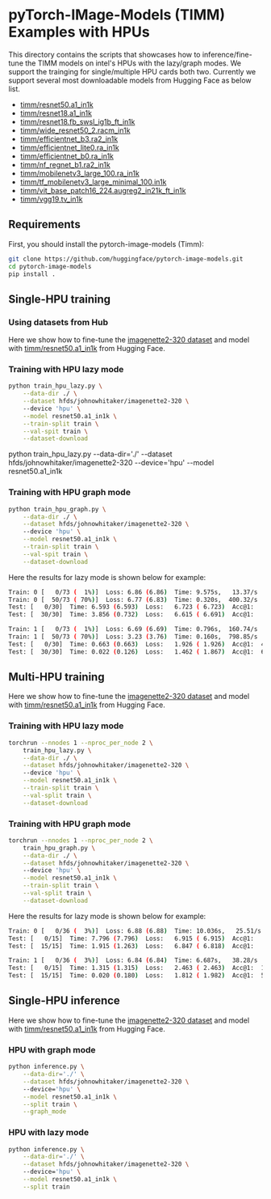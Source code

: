 <!---
Copyright 2021 The HuggingFace Team. All rights reserved.

Licensed under the Apache License, Version 2.0 (the "License");
you may not use this file except in compliance with the License.
You may obtain a copy of the License at

    http://www.apache.org/licenses/LICENSE-2.0

Unless required by applicable law or agreed to in writing, software
distributed under the License is distributed on an "AS IS" BASIS,
WITHOUT WARRANTIES OR CONDITIONS OF ANY KIND, either express or implied.
See the License for the specific language governing permissions and
limitations under the License.
-->

# pyTorch-IMage-Models (TIMM) Examples with HPUs

This directory contains the scripts that showcases how to inference/fine-tune the TIMM models on intel's HPUs with the lazy/graph modes.  We support the trainging for single/multiple HPU cards both two. Currently we support several most downloadable models from Hugging Face as below list.

- [timm/resnet50.a1_in1k](https://huggingface.co/timm/resnet50.a1_in1k)
- [timm/resnet18.a1_in1k](https://huggingface.co/timm/resnet18.a1_in1k)
- [timm/resnet18.fb_swsl_ig1b_ft_in1k](https://huggingface.co/timm/resnet18.fb_swsl_ig1b_ft_in1k)
- [timm/wide_resnet50_2.racm_in1k](https://huggingface.co/timm/wide_resnet50_2.racm_in1k)
- [timm/efficientnet_b3.ra2_in1k](https://huggingface.co/timm/efficientnet_b3.ra2_in1k)
- [timm/efficientnet_lite0.ra_in1k](https://huggingface.co/timm/efficientnet_lite0.ra_in1k)
- [timm/efficientnet_b0.ra_in1k](https://huggingface.co/timm/efficientnet_b0.ra_in1k)
- [timm/nf_regnet_b1.ra2_in1k](https://huggingface.co/timm/nf_regnet_b1.ra2_in1k)
- [timm/mobilenetv3_large_100.ra_in1k](https://huggingface.co/timm/mobilenetv3_large_100.ra_in1k)
- [timm/tf_mobilenetv3_large_minimal_100.in1k](https://huggingface.co/timm/tf_mobilenetv3_large_minimal_100.in1k)
- [timm/vit_base_patch16_224.augreg2_in21k_ft_in1k](https://huggingface.co/timm/vit_base_patch16_224.augreg2_in21k_ft_in1k)
- [timm/vgg19.tv_in1k](https://huggingface.co/timm/vgg19.tv_in1k)

## Requirements

First, you should install the pytorch-image-models (Timm):
```bash
git clone https://github.com/huggingface/pytorch-image-models.git
cd pytorch-image-models
pip install .
```

## Single-HPU training

### Using datasets from Hub

Here we show how to fine-tune the [imagenette2-320 dataset](https://huggingface.co/datasets/johnowhitaker/imagenette2-320) and model with [timm/resnet50.a1_in1k](https://huggingface.co/timm/resnet50.a1_in1k) from Hugging Face.

### Training with HPU lazy mode
   
```bash
python train_hpu_lazy.py \
    --data-dir ./ \
    --dataset hfds/johnowhitaker/imagenette2-320 \    
    --device 'hpu' \
    --model resnet50.a1_in1k \
    --train-split train \
    --val-spit train \
    --dataset-download
```

python train_hpu_lazy.py --data-dir='./' --dataset hfds/johnowhitaker/imagenette2-320  --device='hpu' --model resnet50.a1_in1k 
### Training with HPU graph mode

```bash
python train_hpu_graph.py \
    --data-dir ./ \
    --dataset hfds/johnowhitaker/imagenette2-320 \    
    --device 'hpu' \
    --model resnet50.a1_in1k \
    --train-split train \
    --val-spit train \
    --dataset-download
```

Here the results for lazy mode is shown below for example:

```bash
Train: 0 [   0/73 (  1%)]  Loss: 6.86 (6.86)  Time: 9.575s,   13.37/s  (9.575s,   13.37/s)  LR: 1.000e-05  Data: 0.844 (0.844)
Train: 0 [  50/73 ( 70%)]  Loss: 6.77 (6.83)  Time: 0.320s,  400.32/s  (0.470s,  272.39/s)  LR: 1.000e-05  Data: 0.217 (0.047)
Test: [   0/30]  Time: 6.593 (6.593)  Loss:   6.723 ( 6.723)  Acc@1:   0.000 (  0.000)  Acc@5:   0.000 (  0.000)
Test: [  30/30]  Time: 3.856 (0.732)  Loss:   6.615 ( 6.691)  Acc@1:   0.000 (  0.076)  Acc@5:   1.176 (  3.287)

Train: 1 [   0/73 (  1%)]  Loss: 6.69 (6.69)  Time: 0.796s,  160.74/s  (0.796s,  160.74/s)  LR: 1.001e-02  Data: 0.685 (0.685)
Train: 1 [  50/73 ( 70%)]  Loss: 3.23 (3.76)  Time: 0.160s,  798.85/s  (0.148s,  863.22/s)  LR: 1.001e-02  Data: 0.053 (0.051)
Test: [   0/30]  Time: 0.663 (0.663)  Loss:   1.926 ( 1.926)  Acc@1:  46.094 ( 46.094)  Acc@5:  85.938 ( 85.938)
Test: [  30/30]  Time: 0.022 (0.126)  Loss:   1.462 ( 1.867)  Acc@1:  63.529 ( 39.261)  Acc@5:  83.529 ( 85.096)

```


## Multi-HPU training

Here we show how to fine-tune the [imagenette2-320 dataset](https://huggingface.co/datasets/johnowhitaker/imagenette2-320) and model with [timm/resnet50.a1_in1k](https://huggingface.co/timm/resnet50.a1_in1k) from Hugging Face.

### Training with HPU lazy mode
```bash
torchrun --nnodes 1 --nproc_per_node 2 \
    train_hpu_lazy.py \
    --data-dir ./ \
    --dataset hfds/johnowhitaker/imagenette2-320 \    
    --device 'hpu' \
    --model resnet50.a1_in1k \
    --train-split train \
    --val-split train \
    --dataset-download
```
### Training with HPU graph mode

```bash
torchrun --nnodes 1 --nproc_per_node 2 \
    train_hpu_graph.py \
    --data-dir ./ \
    --dataset hfds/johnowhitaker/imagenette2-320 \    
    --device 'hpu' \
    --model resnet50.a1_in1k \
    --train-split train \
    --val-split train \
    --dataset-download
```

Here the results for lazy mode is shown below for example:

```bash
Train: 0 [   0/36 (  3%)]  Loss: 6.88 (6.88)  Time: 10.036s,   25.51/s  (10.036s,   25.51/s)  LR: 1.000e-05  Data: 0.762 (0.762)
Test: [   0/15]  Time: 7.796 (7.796)  Loss:   6.915 ( 6.915)  Acc@1:   0.000 (  0.000)  Acc@5:   0.000 (  0.000)
Test: [  15/15]  Time: 1.915 (1.263)  Loss:   6.847 ( 6.818)  Acc@1:   0.000 (  0.000)  Acc@5:   0.000 (  0.688)

Train: 1 [   0/36 (  3%)]  Loss: 6.84 (6.84)  Time: 6.687s,   38.28/s  (6.687s,   38.28/s)  LR: 2.001e-02  Data: 0.701 (0.701)
Test: [   0/15]  Time: 1.315 (1.315)  Loss:   2.463 ( 2.463)  Acc@1:  14.062 ( 14.062)  Acc@5:  48.828 ( 48.828)
Test: [  15/15]  Time: 0.020 (0.180)  Loss:   1.812 ( 1.982)  Acc@1:  52.326 ( 32.934)  Acc@5:  66.279 ( 75.064)

```



## Single-HPU inference

Here we show how to fine-tune the [imagenette2-320 dataset](https://huggingface.co/datasets/johnowhitaker/imagenette2-320) and model with [timm/resnet50.a1_in1k](https://huggingface.co/timm/resnet50.a1_in1k) from Hugging Face.

### HPU with graph mode
```bash
python inference.py \
    --data-dir='./' \
    --dataset hfds/johnowhitaker/imagenette2-320 \    
    --device='hpu' \
    --model resnet50.a1_in1k \
    --split train \
    --graph_mode
```

### HPU with lazy mode
```bash
python inference.py \
    --data-dir='./' \
    --dataset hfds/johnowhitaker/imagenette2-320 \    
    --device='hpu' \
    --model resnet50.a1_in1k \
    --split train
```



